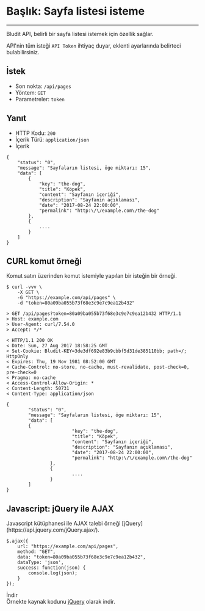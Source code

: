 # Başlık: Sayfa listesi isteme
<!-- Position: 2 -->
---
Bludit API, belirli bir sayfa listesi istemek için özellik sağlar.

API'nin tüm isteği `API Token` ihtiyaç duyar, eklenti ayarlarında belirteci bulabilirsiniz.

<h2 id="request">İstek</h2>

- Son nokta: `/api/pages`
- Yöntem: `GET`
- Parametreler: `token`

<h2 id="response">Yanıt</h2>

- HTTP Kodu: `200`
- İçerik Türü: `application/json`
- İçerik

```
{
	"status": "0",
	"message": "Sayfaların listesi, öge miktarı: 15",
	"data": [
		{
			"key": "the-dog",
			"title": "Köpek",
			"content": "Sayfanın içeriği",
			"description": "Sayfanın açıklaması",
			"date": "2017-08-24 22:00:00",
			"permalink": "http:\/\/example.com\/the-dog"
		},
		{
			....
		}
	]
}
```

<h2 id="curl-example">CURL komut örneği</h2>
Komut satırı üzerinden komut istemiyle yapılan bir isteğin bir örneği.

```
$ curl -vvv \
	-X GET \
	-G "https://example.com/api/pages" \
	-d "token=80a09ba055b73f68e3c9e7c9ea12b432"

> GET /api/pages?token=80a09ba055b73f68e3c9e7c9ea12b432 HTTP/1.1
> Host: example.com
> User-Agent: curl/7.54.0
> Accept: */*

< HTTP/1.1 200 OK
< Date: Sun, 27 Aug 2017 18:58:25 GMT
< Set-Cookie: Bludit-KEY=3de3df692e83b9cbbf5d31de385110bb; path=/; HttpOnly
< Expires: Thu, 19 Nov 1981 08:52:00 GMT
< Cache-Control: no-store, no-cache, must-revalidate, post-check=0, pre-check=0
< Pragma: no-cache
< Access-Control-Allow-Origin: *
< Content-Length: 50731
< Content-Type: application/json

{
        "status": "0",
        "message": "Sayfaların listesi, öge miktarı: 15",
        "data": [
		{
                        "key": "the-dog",
                        "title": "Köpek",
                        "content": "Sayfanın içeriği",
                        "description": "Sayfanın açıklaması",
                        "date": "2017-08-24 22:00:00",
                        "permalink": "http:\/\/example.com\/the-dog"
                },
                {
                        ....
                }
        ]
}
```

<h2 id="ajax-example">Javascript: jQuery ile AJAX</h2>
Javascript kütüphanesi ile AJAX talebi örneği [jQuery](https://api.jquery.com/jQuery.ajax/).

```
$.ajax({
	url: "https://example.com/api/pages",
	method: "GET",
	data: "token=80a09ba055b73f68e3c9e7c9ea12b432",
	dataType: 'json',
	success: function(json) {
		console.log(json);
	}
});
```

<div class="note">
<div class="title">İndir</div>
Örnekte kaynak kodunu <a href="https://github.com/bludit/examples/tree/master/api/ajax-request-list-of-pages">jQuery</a> olarak indir.
</div>
